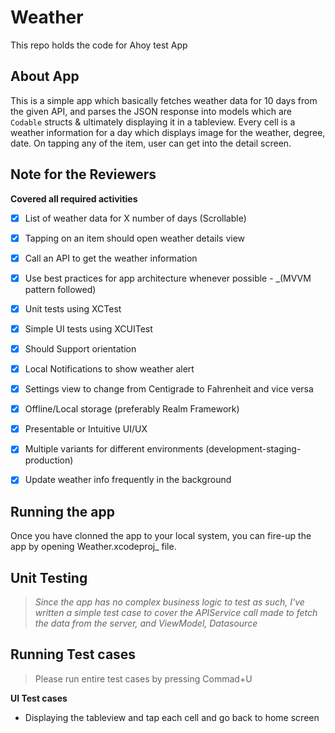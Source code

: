 # Weather
This repo holds the code for Ahoy test App

## About App

This is a simple app which basically fetches weather data for 10 days from the given API, and parses the JSON response into models which are `Codable` structs & ultimately displaying it in a tableview. Every cell is a weather information for a day which displays image for the weather, degree, date. On tapping any of the item, user can get into the detail screen.

## Note for the Reviewers

**Covered all required activities**
- [x] List of weather data for X number of days (Scrollable)
- [x] Tapping on an item should open weather details view
- [x] Call an API to get the weather information
- [x] Use best practices for app architecture whenever possible - _(MVVM pattern followed)
- [x] Unit tests using XCTest
- [x] Simple UI tests using XCUITest
- [x] Should Support orientation
- [x] Local Notifications to show weather alert
- [x] Settings view to change from Centigrade to Fahrenheit and vice versa
- [x] Offline/Local storage (preferably Realm Framework)
- [x] Presentable or Intuitive UI/UX
- [x] Multiple variants for different environments (development-staging-production)
- [x] Update weather info frequently in the background


## Running the app

Once you have clonned the app to your local system, you can fire-up the app by opening Weather.xcodeproj_ file.


## Unit Testing 

> _Since the app has no complex business logic to test as such, I've written a simple test case to cover the APIService call made to fetch the data from the server, and ViewModel, Datasource_

## Running Test cases

> Please run entire test cases by pressing Commad+U

**UI Test cases**
- Displaying the tableview and tap each cell and go back to home screen
